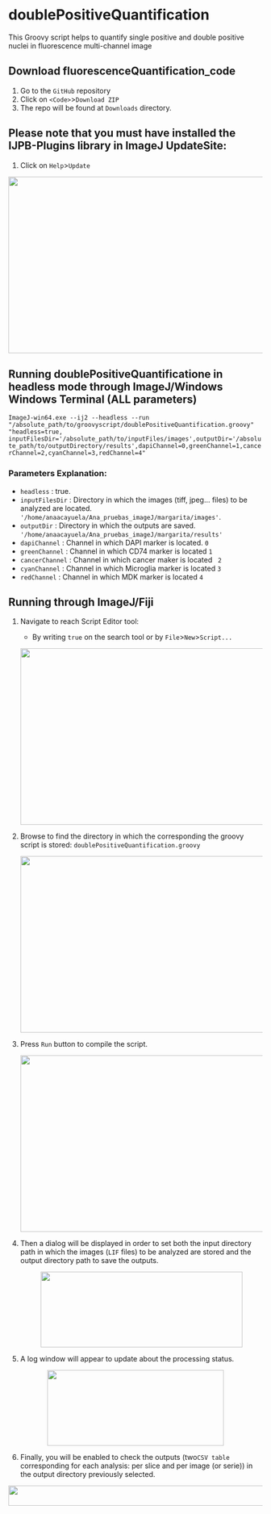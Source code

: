 # doublePositiveQuantification
This Groovy script helps to quantify single positive and double positive nuclei in fluorescence multi-channel image

## Download fluorescenceQuantification_code
1. Go to the ``GitHub`` repository
2. Click on ``<Code>``>``Download ZIP``
3. The repo will be found at ``Downloads`` directory.

## Please note that you must have installed the IJPB-Plugins library in ImageJ UpdateSite:
1. Click on ``Help``>``Update``
<p align="center">
    <img width="600" height="350" src="https://github.com/cnio-cmu-BioimageAnalysis/fluorescenceQuantification_code/assets/83207172/81cbd730-b481-4f9c-bfa8-5c4a7792c3f4">
    </p>

## Running doublePositiveQuantificatione in headless mode through ImageJ/Windows Windows Terminal (ALL parameters)

``ImageJ-win64.exe --ij2 --headless --run "/absolute_path/to/groovyscript/doublePositiveQuantification.groovy" "headless=true, inputFilesDir='/absolute_path/to/inputFiles/images',outputDir='/absolute_path/to/outputDirectory/results',dapiChannel=0,greenChannel=1,cancerChannel=2,cyanChannel=3,redChannel=4"``
### Parameters Explanation:
- ``headless`` : true. 
- ``inputFilesDir`` : Directory in which the images (tiff, jpeg... files) to be analyzed are located. ``'/home/anaacayuela/Ana_pruebas_imageJ/margarita/images'``.
- ``outputDir`` : Directory in which the outputs are saved. ``'/home/anaacayuela/Ana_pruebas_imageJ/margarita/results'``
- ``dapiChannel`` : Channel in which DAPI marker is located. ``0``
- ``greenChannel`` : Channel in which CD74 marker is located ``1``
- ``cancerChannel`` : Channel in which cancer maker is located `` 2``
- ``cyanChannel`` : Channel in which Microglia marker is located ``3``
- ``redChannel`` : Channel in which MDK marker is located ``4``
## Running through ImageJ/Fiji 
1. Navigate to reach Script Editor tool:
   - By writing ``true`` on the search tool or by ``File``>``New``>``Script...``
     <p align="center">
    <img width="650" height="350" src="https://github.com/cnio-cmu-BioimageAnalysis/cellQuantification_code/assets/83207172/0ad85b7b-d214-41a1-83a3-ac4c9395231b">
    </p>

2. Browse to find the directory in which the corresponding the groovy script is stored: ``doublePositiveQuantification.groovy``
    <p align="center">
    <img width="500" height="350" src="https://github.com/cnio-cmu-BioimageAnalysis/cellQuantification_code/assets/83207172/5b34dde0-2f35-4908-85f2-ffc4f89341d5">
    </p>
 
3. Press ``Run`` button to compile the script.
    <p align="center">
    <img width="500" height="350" src="https://github.com/cnio-cmu-BioimageAnalysis/cellQuantification_code/assets/83207172/1886af45-c01a-44d3-804b-30e289a2aa38">
    </p>

4. Then a dialog will be displayed in order to set both the input directory path in which the images (``LIF`` files) to be analyzed are stored and the output directory path to save the outputs.
   <p align="center">
    <img width="400" height="150" src="https://github.com/cnio-cmu-BioimageAnalysis/fluorescenceQuantification_code/assets/83207172/3c50a3ed-3918-40e3-b49b-71f060230901">
    </p>


5. A log window will appear to update about the processing status.
  <p align="center">
    <img width="350" height="150" src="https://github.com/cnio-cmu-BioimageAnalysis/cellQuantification_code/assets/83207172/ae08ebc2-a720-451c-8a50-542a708972fa">
    </p>
 
6. Finally, you will be enabled to check the outputs (two``CSV table`` corresponding for each analysis: per slice and per image (or serie)) in the output directory previously selected.
  <p align="center">
    <img width="600" height="40" src="https://github.com/cnio-cmu-BioimageAnalysis/fluorescenceQuantification_code/assets/83207172/647a9e29-4b7c-4957-a1dc-a7ea40d2cc16">
    </p>



